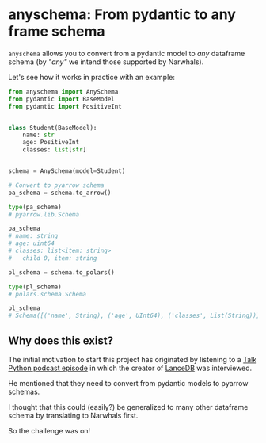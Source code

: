 # anyschema: From pydantic to any frame schema

`anyschema` allows you to convert from a pydantic model to _any_ dataframe schema (by _"any"_ we intend those supported by Narwhals).

Let's see how it works in practice with an example:

```python
from anyschema import AnySchema
from pydantic import BaseModel
from pydantic import PositiveInt


class Student(BaseModel):
    name: str
    age: PositiveInt
    classes: list[str]


schema = AnySchema(model=Student)

# Convert to pyarrow schema
pa_schema = schema.to_arrow()

type(pa_schema)
# pyarrow.lib.Schema

pa_schema
# name: string
# age: uint64
# classes: list<item: string>
#   child 0, item: string

pl_schema = schema.to_polars()

type(pl_schema)
# polars.schema.Schema

pl_schema
# Schema([('name', String), ('age', UInt64), ('classes', List(String))])
```

## Why does this exist?

The initial motivation to start this project has originated by listening to a
[Talk Python podcast episode](https://www.youtube.com/live/wuGirNCyTxA?t=2880s) in which the creator of
[LanceDB](https://github.com/lancedb/lancedb) was interviewed.

He mentioned that they need to convert from pydantic models to pyarrow schemas.

I thought that this could (easily?) be generalized to many other dataframe schema by translating to Narwhals first.

So the challenge was on!
